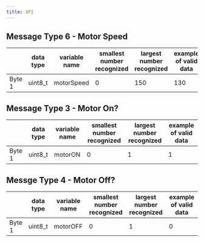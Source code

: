 ```yaml
---
title: API
--- 
```

## Message Type 6 - Motor Speed
|     | data type | variable name | smallest number recognized | largest number recognized | example of valid data |
|-----|-----------|---------------|----------------------------|---------------------------|-----------------------|
| Byte 1 | uint8_t | motorSpeed | 0 | 150 | 130 |

## Message Type 3 - Motor On?
|     | data type | variable name | smallest number recognized | largest number recognized | example of valid data |
|-----|-----------|---------------|----------------------------|---------------------------|-----------------------|
|Byte 1 | uint8_t | motorON | 0 | 1 | 1 |

## Messge Type 4 - Motor Off?
|     | data type | variable name | smallest number recognized | largest number recognized | example of valid data |
|-----|-----------|---------------|----------------------------|---------------------------|-----------------------|
|Byte 1 | uint8_t | motorOFF | 0 | 1 | 0 |

